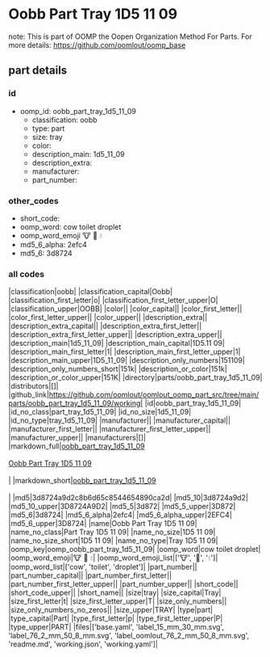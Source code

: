 # Oobb Part Tray 1D5 11 09  

note: This is part of OOMP the Oopen Organization Method For Parts. For more details: https://github.com/oomlout/oomp_base

##  part details





### id
* oomp_id: oobb_part_tray_1d5_11_09
  * classification: oobb
  * type: part
  * size: tray
  * color: 
  * description_main: 1d5_11_09
  * description_extra: 
  * manufacturer: 
  * part_number: 

### other_codes
* short_code: 
* oomp_word: cow toilet droplet
* oomp_word_emoji :cow: :toilet: :droplet:
* md5_6_alpha: 2efc4
* md5_6: 3d8724

### all codes 
|classification|oobb|
|classification_capital|Oobb|
|classification_first_letter|o|
|classification_first_letter_upper|O|
|classification_upper|OOBB|
|color||
|color_capital||
|color_first_letter||
|color_first_letter_upper||
|color_upper||
|description_extra||
|description_extra_capital||
|description_extra_first_letter||
|description_extra_first_letter_upper||
|description_extra_upper||
|description_main|1d5_11_09|
|description_main_capital|1D5.11 09|
|description_main_first_letter|1|
|description_main_first_letter_upper|1|
|description_main_upper|1D5_11_09|
|description_only_numbers|151109|
|description_only_numbers_short|151k|
|description_or_color|151k|
|description_or_color_upper|151K|
|directory|parts/oobb_part_tray_1d5_11_09|
|distributors|[]|
|github_link|https://github.com/oomlout/oomlout_oomp_part_src/tree/main/parts/oobb_part_tray_1d5_11_09/working|
|id|oobb_part_tray_1d5_11_09|
|id_no_class|part_tray_1d5_11_09|
|id_no_size|1d5_11_09|
|id_no_type|tray_1d5_11_09|
|manufacturer||
|manufacturer_capital||
|manufacturer_first_letter||
|manufacturer_first_letter_upper||
|manufacturer_upper||
|manufacturers|[]|
|markdown_full|[oobb_part_tray_1d5_11_09](https://github.com/oomlout/oomlout_oomp_part_src/tree/main/parts/oobb_part_tray_1d5_11_09/working)<br>[](https://github.com/oomlout/oomlout_oomp_part_src/tree/main/parts/oobb_part_tray_1d5_11_09/working)<br>[Oobb Part Tray 1D5 11 09](https://github.com/oomlout/oomlout_oomp_part_src/tree/main/parts/oobb_part_tray_1d5_11_09/working)<br><br>|
|markdown_short|[oobb_part_tray_1d5_11_09](https://github.com/oomlout/oomlout_oomp_part_src/tree/main/parts/oobb_part_tray_1d5_11_09/working)<br><br>|
|md5|3d8724a9d2c8b6d65c8544654890ca2d|
|md5_10|3d8724a9d2|
|md5_10_upper|3D8724A9D2|
|md5_5|3d872|
|md5_5_upper|3D872|
|md5_6|3d8724|
|md5_6_alpha|2efc4|
|md5_6_alpha_upper|2EFC4|
|md5_6_upper|3D8724|
|name|Oobb Part Tray 1D5 11 09|
|name_no_class|Part Tray 1D5 11 09|
|name_no_size|1D5 11 09|
|name_no_size_short|1D5 11 09|
|name_no_type|Tray 1D5 11 09|
|oomp_key|oomp_oobb_part_tray_1d5_11_09|
|oomp_word|cow toilet droplet|
|oomp_word_emoji|:cow: :toilet: :droplet:|
|oomp_word_emoji_list|[':cow:', ':toilet:', ':droplet:']|
|oomp_word_list|['cow', 'toilet', 'droplet']|
|part_number||
|part_number_capital||
|part_number_first_letter||
|part_number_first_letter_upper||
|part_number_upper||
|short_code||
|short_code_upper||
|short_name||
|size|tray|
|size_capital|Tray|
|size_first_letter|t|
|size_first_letter_upper|T|
|size_only_numbers||
|size_only_numbers_no_zeros||
|size_upper|TRAY|
|type|part|
|type_capital|Part|
|type_first_letter|p|
|type_first_letter_upper|P|
|type_upper|PART|
|files|['base.yaml', 'label_15_mm_30_mm.svg', 'label_76_2_mm_50_8_mm.svg', 'label_oomlout_76_2_mm_50_8_mm.svg', 'readme.md', 'working.json', 'working.yaml']|
